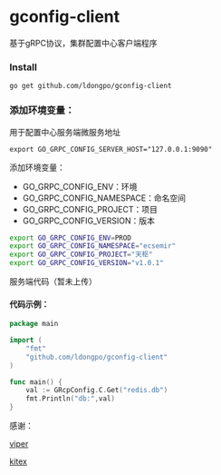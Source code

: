 # gconfig-client
基于gRPC协议，集群配置中心客户端程序

### Install

`go get github.com/ldongpo/gconfig-client`



### 添加环境变量：

用于配置中心服务端微服务地址

```shell
export GO_GRPC_CONFIG_SERVER_HOST="127.0.0.1:9090"

```

添加环境变量：

- GO_GRPC_CONFIG_ENV：环境
- GO_GRPC_CONFIG_NAMESPACE：命名空间
- GO_GRPC_CONFIG_PROJECT：项目
- GO_GRPC_CONFIG_VERSION：版本

```sh
export GO_GRPC_CONFIG_ENV=PROD
export GO_GRPC_CONFIG_NAMESPACE="ecsemir"
export GO_GRPC_CONFIG_PROJECT="天枢"
export GO_GRPC_CONFIG_VERSION="v1.0.1"
```





服务端代码（暂未上传）

#### 代码示例：

```go
package main

import (
	"fmt"
	"github.com/ldongpo/gconfig-client"
)

func main() {
	val := GRcpConfig.C.Get("redis.db")
	fmt.Println("db:",val)
}

```



感谢：

[viper](https://github.com/spf13/viper)

[kitex](https://github.com/cloudwego/kitex)


